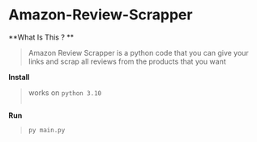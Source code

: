 # Amazon-Review-Scrapper


**What Is This ? **
> Amazon Review Scrapper is a python code that you can give your links and scrap all reviews from the products that you want

**Install**
> works on ``python 3.10``
> ```pip install -r requirements.txt

**Run**
> ```py main.py```
